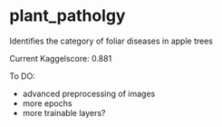 # plant_patholgy

Identifies the category of foliar diseases in apple trees

Current Kaggelscore: 0.881

To DO:
- advanced preprocessing of images
- more epochs
- more trainable layers?
